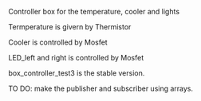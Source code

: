 Controller box for the temperature, cooler and lights

Termperature is givern by Thermistor

Cooler is controlled by Mosfet

LED_left and right is controlled by Mosfet

box_controller_test3 is the stable version.

TO DO:
make the publisher and subscriber using arrays.
